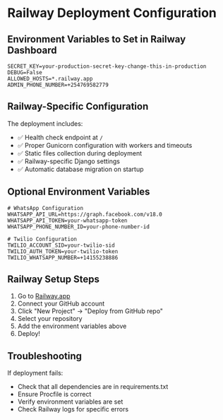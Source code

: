 # Railway Deployment Configuration

## Environment Variables to Set in Railway Dashboard

```
SECRET_KEY=your-production-secret-key-change-this-in-production
DEBUG=False
ALLOWED_HOSTS=*.railway.app
ADMIN_PHONE_NUMBER=+254769582779
```

## Railway-Specific Configuration

The deployment includes:
- ✅ Health check endpoint at `/` 
- ✅ Proper Gunicorn configuration with workers and timeouts
- ✅ Static files collection during deployment
- ✅ Railway-specific Django settings
- ✅ Automatic database migration on startup

## Optional Environment Variables

```
# WhatsApp Configuration
WHATSAPP_API_URL=https://graph.facebook.com/v18.0
WHATSAPP_API_TOKEN=your-whatsapp-token
WHATSAPP_PHONE_NUMBER_ID=your-phone-number-id

# Twilio Configuration
TWILIO_ACCOUNT_SID=your-twilio-sid
TWILIO_AUTH_TOKEN=your-twilio-token
TWILIO_WHATSAPP_NUMBER=+14155238886
```

## Railway Setup Steps

1. Go to [Railway.app](https://railway.app)
2. Connect your GitHub account
3. Click "New Project" → "Deploy from GitHub repo"
4. Select your repository
5. Add the environment variables above
6. Deploy!

## Troubleshooting

If deployment fails:
- Check that all dependencies are in requirements.txt
- Ensure Procfile is correct
- Verify environment variables are set
- Check Railway logs for specific errors
